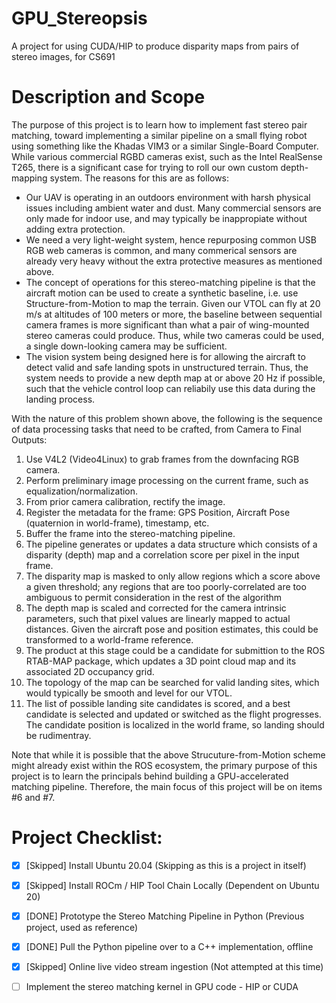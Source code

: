 # GPU_Stereopsis
A project for using CUDA/HIP to produce disparity maps from pairs of stereo images, for CS691

# Description and Scope

The purpose of this project is to learn how to implement fast stereo pair matching, toward implementing a similar pipeline on a small flying robot using something like the Khadas VIM3 or a similar Single-Board Computer. While various commercial RGBD cameras exist, such as the Intel RealSense T265, there is a significant case for trying to roll our own custom depth-mapping system. The reasons for this are as follows:

- Our UAV is operating in an outdoors environment with harsh physical issues including ambient water and dust. Many commercial sensors are only made for indoor use, and may typically be inappropiate without adding extra protection.
- We need a very light-weight system, hence repurposing common USB RGB web cameras is common, and many commerical sensors are already very heavy without the extra protective measures as mentioned above.
-  The concept of operations for this stereo-matching pipeline is that the aircraft motion can be used to create a synthetic baseline, i.e. use Structure-from-Motion to map the terrain. Given our VTOL can fly at 20 m/s at altitudes of 100 meters or more, the baseline between sequential camera frames is more significant than what a pair of wing-mounted stereo cameras could produce. Thus, while two cameras could be used, a single down-looking camera may be sufficient.
- The vision system being designed here is for allowing the aircraft to detect valid and safe landing spots in unstructured terrain. Thus, the system needs to provide a new depth map at or above 20 Hz if possible, such that the vehicle control loop can reliabily use this data during the landing process.

With the nature of this problem shown above, the following is the sequence of data processing tasks that need to be crafted, from Camera to Final Outputs:

1. Use V4L2 (Video4Linux) to grab frames from the downfacing RGB camera.
2. Perform preliminary image processing on the current frame, such as equalization/normalization.
3. From prior camera calibration, rectify the image.
4. Register the metadata for the frame: GPS Position, Aircraft Pose (quaternion in world-frame), timestamp, etc.
5. Buffer the frame into the stereo-matching pipeline.
6. The pipeline generates or updates a data structure which consists of a disparity (depth) map and a correlation score per pixel in the input frame.
7. The disparity map is masked to only allow regions which a score above a given threshold; any regions that are too poorly-correlated are too ambiguous to permit consideration in the rest of the algorithm
8. The depth map is scaled and corrected for the camera intrinsic parameters, such that pixel values are linearly mapped to actual distances. Given the aircraft pose and position estimates, this could be transformed to a world-frame reference.
9. The product at this stage could be a candidate for submittion to the ROS RTAB-MAP package, which updates a 3D point cloud map and its associated 2D occupancy grid.
10. The topology of the map can be searched for valid landing sites, which would typically be smooth and level for our VTOL.
11. The list of possible landing site candidates is scored, and a best candidate is selected and updated or switched as the flight progresses. The candidate position is localized in the world frame, so landing should be rudimentray.


Note that while it is possible that the above Strucuture-from-Motion scheme might already exist within the ROS ecosystem, the primary purpose of this project is to learn the principals behind building a GPU-accelerated matching pipeline. Therefore, the main focus of this project will be on items #6 and #7.

# Project Checklist:

- [X] [Skipped] Install Ubuntu 20.04 (Skipping as this is a project in itself)
- [X] [Skipped] Install ROCm / HIP Tool Chain Locally (Dependent on Ubuntu 20)
- [X] [DONE] Prototype the Stereo Matching Pipeline in Python (Previous project, used as reference)
- [X] [DONE] Pull the Python pipeline over to a C++ implementation, offline
- [X] [Skipped] Online live video stream ingestion (Not attempted at this time)
- [ ] Implement the stereo matching kernel in GPU code - HIP or CUDA

